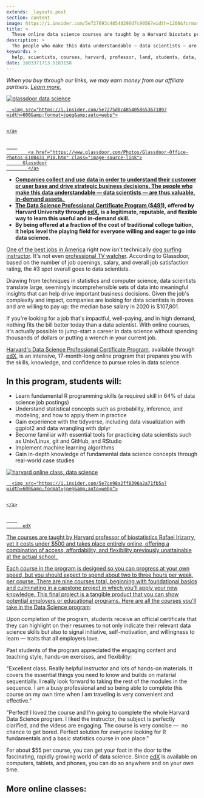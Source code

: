 ```yaml
--- 
extends: _layouts.post 
section: content 
image: https://i.insider.com/5e727693c48540290d7c9056?width=1200&format=jpeg 
title: > 
  These online data science courses are taught by a Harvard biostats professor — and can help you land one of the best jobs in America 
description: > 
  The people who make this data understandable — data scientists — are thus valuable, in-demand assets.The Data Science Professional Certificate Program ($491), offered by Harvard University through edX, is a legitimate, reputable, and flexible way to learn this useful and in-demand skill.Drawing from techniques in statistics and computer science, data scientists translate large, seemingly incomprehensible sets of data into meaningful insights that can help drive important business decisions.Harvard's Data Science Professional Certificate Program, available through edX, is an intensive, 17-month-long online program that prepares you with the skills, knowledge, and confidence to pursue roles in data science.I loved the course and I'm going to complete the whole Harvard Data Science program. 
keywords: > 
  help, scientists, courses, harvard, professor, land, students, data, professional, jobs, course, online, program, taught, job, science 
date: 1603371713.5183158 
--- 
```

<div><p class="financial-disclaimer"><i>When you buy through our links, we may earn money from our affiliate partners. <a href="https://www.insider-inc.com/commerce-on-insider-inc/">Learn more.</a></i></p><p>
    <a href="https://www.awin1.com/cread.php?awinmid=6798&amp;awinaffid=257137&amp;clickref=&amp;p=https%3A%2F%2Fwww.edx.org%2Fprofessional-certificate%2Fharvardx-data-science" target="_blank" rel="nofollow noopener">
      <img class="lazy-image " src="" alt="glassdoor data science">
    
    
      <img src="https://i.insider.com/5e7275d8c485405865367189?width=600&amp;format=jpeg&amp;auto=webp">
    
    
    </a>

    
        
            <a href="https://www.glassdoor.com/Photos/Glassdoor-Office-Photos-E100431_P10.htm" class="image-source-link">
          Glassdoor
            </a>
        
    
</p><ul class="summary-list"><li><strong>Companies collect and use data in order to understand their customer or user base and drive strategic business decisions. The people who make this data understandable &#8212; data scientists &#8212; are thus valuable, in-demand assets.&#160;</strong></li><li><strong>The <a href="https://www.awin1.com/cread.php?awinmid=6798&amp;awinaffid=257137&amp;clickref=&amp;p=https%3A%2F%2Fwww.edx.org%2Fprofessional-certificate%2Fharvardx-data-science" target="_blank" rel="noopener nofollow">Data Science Professional Certificate Program ($491)</a>, offered by Harvard University through <a href="https://www.awin1.com/cread.php?awinmid=6798&amp;awinaffid=257137&amp;clickref=&amp;p=https%3A%2F%2Fwww.edx.org%2F" target="_blank" rel="noopener nofollow">edX</a>, is a legitimate, reputable, and flexible way to learn this useful and in-demand skill.&#160;</strong></li><li><strong>By being offered at a fraction of the cost of traditional college tuition, it helps level the playing field for everyone willing and eager to go into data science.</strong></li></ul><p id="ProductCard_5e7278bac485405b924109f2"></p><p><a href="https://www.glassdoor.com/List/Best-Jobs-in-America-LST_KQ0,20.htm" target="_blank" rel="noopener">One of the best jobs in America</a> right now isn't technically <a href="http://www.businessinsider.com/weird-jobs-you-probably-didnt-know-about-2017-3#dog-surfing-instructor-6" target="_blank" rel="noopener">dog surfing instructor</a>. It's not even&#160;<a href="http://www.businessinsider.com/weird-jobs-you-probably-didnt-know-about-2017-3#professional-tv-watcher-11" target="_blank" rel="noopener">professional TV watcher</a>. According to Glassdoor, based on the number of job openings, salary, and overall job satisfaction rating, the #3 spot overall goes to data scientists.</p><p>Drawing from techniques in statistics and computer science, data scientists translate large, seemingly incomprehensible sets of data into meaningful insights that can help drive important business decisions. Given the job's complexity and impact, companies are looking for data scientists in droves and are willing to pay up: the median base salary in 2020 is $107,801.&#160;</p><p>If you're looking for a job that's impactful, well-paying, and in high demand, nothing fits the bill better today than a data scientist. With online courses, it's actually possible to jump-start a career in data science without spending thousands of dollars or putting a wrench in your current job.</p><p><a href="https://www.awin1.com/cread.php?awinmid=6798&amp;awinaffid=257137&amp;clickref=&amp;p=https%3A%2F%2Fwww.edx.org%2Fprofessional-certificate%2Fharvardx-data-science" target="_blank" rel="noopener nofollow">Harvard's Data Science Professional Certificate Program</a>, available through <a href="https://www.awin1.com/cread.php?awinmid=6798&amp;awinaffid=257137&amp;clickref=&amp;p=https%3A%2F%2Fwww.edx.org%2F" target="_blank" rel="noopener nofollow">edX</a>, is an intensive, 17-month-long online program that prepares you with the skills, knowledge, and confidence to pursue roles in data science.&#160;</p><h2>In this program, students will:</h2><ul><li>Learn fundamental R programming skills (a required skill in 64% of data science job postings)&#160;</li><li>Understand statistical concepts such as probability, inference, and modeling, and how to apply them in practice</li><li>Gain experience with the tidyverse, including data visualization with ggplot2 and data wrangling with dplyr</li><li>Become familiar with essential tools for practicing data scientists such as Unix/Linux, git and GitHub, and RStudio</li><li>Implement machine learning algorithms</li><li>Gain in-depth knowledge of fundamental data science concepts through real-world case studies</li></ul><p>
    <a href="https://www.awin1.com/cread.php?awinmid=6798&amp;awinaffid=257137&amp;clickref=&amp;p=https%3A%2F%2Fwww.edx.org%2Fprofessional-certificate%2Fharvardx-data-science" target="_blank" rel="noopener">
      <img class="lazy-image " src="" alt="harvard online class, data science">
    
    
      <img src="https://i.insider.com/5e7ce98a2ff8396a2a71fb5a?width=600&amp;format=jpeg&amp;auto=webp">
    
    
    </a>

    
        
          edX
        
    
</p><p>The courses are taught by Harvard professor of biostatistics Rafael Irizarry, yet it costs under $500 and takes place entirely online, offering a combination of access, affordability, and flexibility previously unattainable at the actual school.&#160;</p><p>Each course in the program is designed so you can progress at your own speed, but you should expect to spend about two to three hours per week, per course. There are nine courses total, beginning with foundational basics and culminating in a capstone project in which you'll apply your new knowledge. This final project is a tangible product that you can show potential employers or educational programs. Here are all the courses you'll take in the <a href="https://www.awin1.com/cread.php?awinmid=6798&amp;awinaffid=257137&amp;clickref=&amp;p=https%3A%2F%2Fwww.edx.org%2Fprofessional-certificate%2Fharvardx-data-science" target="_blank" rel="noopener nofollow">Data Science program</a>:</p><p>Upon completion of the program, students receive an official certificate that they can highlight on their resumes to not only indicate their relevant data science skills but also to signal initiative, self-motivation, and willingness to learn &#8212; traits that all employers love.</p><p>Past students of the program appreciated the engaging content and teaching style, hands-on exercises, and flexibility: &#160;</p><p>"Excellent class. Really helpful instructor and lots of hands-on materials. It covers the essential things you need to know and builds on material sequentially. I really look forward to taking the rest of the modules in the sequence. I am a busy professional and so being able to complete this course on my own time when I am traveling is very convenient and effective."&#160;</p><p>"Perfect! I loved the course and I'm going to complete the whole Harvard Data Science program. I liked the instructor, the subject is perfectly clarified, and the videos are engaging. The course is very concise &#8212; &#160;no chance to get bored. Perfect solution for everyone looking for R fundamentals and a basic statistics course in one place."&#160;</p><p>For about $55 per course, you can get your foot in the door to the fascinating, rapidly growing world of data science. Since <a href="https://www.awin1.com/cread.php?awinmid=6798&amp;awinaffid=257137&amp;clickref=&amp;p=https%3A%2F%2Fwww.edx.org%2F" target="_blank" rel="noopener nofollow">edX</a> is available on computers, tablets, and phones, you can do so anywhere and on your own time.&#160;</p><p id="ProductCard_5e7278bac485405b924109f2"></p><h2>More online classes:</h2></div>